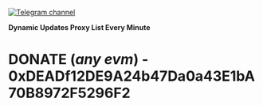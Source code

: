 [![Telegram channel](https://img.shields.io/endpoint?url=https://runkit.io/damiankrawczyk/telegram-badge/branches/master?url=https://t.me/n4z4v0d)](https://t.me/n4z4v0d) 

**Dynamic Updates Proxy List Every Minute**  

# DONATE (_any evm_) - 0xDEADf12DE9A24b47Da0a43E1bA70B8972F5296F2
